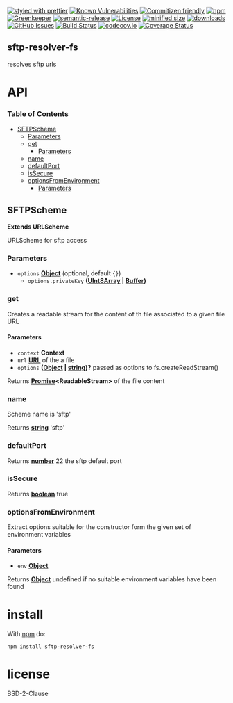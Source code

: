 [![styled with prettier](https://img.shields.io/badge/styled_with-prettier-ff69b4.svg)](https://github.com/prettier/prettier)
[![Known Vulnerabilities](https://snyk.io/test/github/arlac77/sftp-resolver-fs/badge.svg)](https://snyk.io/test/github/arlac77/sftp-resolver-fs)
[![Commitizen friendly](https://img.shields.io/badge/commitizen-friendly-brightgreen.svg)](http://commitizen.github.io/cz-cli/)
[![npm](https://img.shields.io/npm/v/sftp-resolver-fs.svg)](https://www.npmjs.com/package/sftp-resolver-fs)
[![Greenkeeper](https://badges.greenkeeper.io/arlac77/sftp-resolver-fs.svg)](https://greenkeeper.io/)
[![semantic-release](https://img.shields.io/badge/%20%20%F0%9F%93%A6%F0%9F%9A%80-semantic--release-e10079.svg)](https://github.com/arlac77/sftp-resolver-fs)
[![License](https://img.shields.io/badge/License-BSD%203--Clause-blue.svg)](https://opensource.org/licenses/BSD-3-Clause)
[![minified size](https://badgen.net/bundlephobia/min/sftp-resolver-fs)](https://bundlephobia.com/result?p=sftp-resolver-fs)
[![downloads](http://img.shields.io/npm/dm/sftp-resolver-fs.svg?style=flat-square)](https://npmjs.org/package/sftp-resolver-fs)
[![GitHub Issues](https://img.shields.io/github/issues/arlac77/sftp-resolver-fs.svg?style=flat-square)](https://github.com/arlac77/sftp-resolver-fs/issues)
[![Build Status](https://secure.travis-ci.org/arlac77/sftp-resolver-fs.png)](http://travis-ci.org/arlac77/sftp-resolver-fs)
[![codecov.io](http://codecov.io/github/arlac77/sftp-resolver-fs/coverage.svg?branch=master)](http://codecov.io/github/arlac77/sftp-resolver-fs?branch=master)
[![Coverage Status](https://coveralls.io/repos/arlac77/sftp-resolver-fs/badge.svg)](https://coveralls.io/r/arlac77/sftp-resolver-fs)

## sftp-resolver-fs

resolves sftp urls

# API

<!-- Generated by documentation.js. Update this documentation by updating the source code. -->

### Table of Contents

-   [SFTPScheme](#sftpscheme)
    -   [Parameters](#parameters)
    -   [get](#get)
        -   [Parameters](#parameters-1)
    -   [name](#name)
    -   [defaultPort](#defaultport)
    -   [isSecure](#issecure)
    -   [optionsFromEnvironment](#optionsfromenvironment)
        -   [Parameters](#parameters-2)

## SFTPScheme

**Extends URLScheme**

URLScheme for sftp access

### Parameters

-   `options` **[Object](https://developer.mozilla.org/docs/Web/JavaScript/Reference/Global_Objects/Object)**  (optional, default `{}`)
    -   `options.privateKey` **([UInt8Array](https://developer.mozilla.org/docs/Web/JavaScript/Reference/Global_Objects/Uint8Array) \| [Buffer](https://nodejs.org/api/buffer.html))** 

### get

Creates a readable stream for the content of th file associated to a given file URL

#### Parameters

-   `context` **Context** 
-   `url` **[URL](https://developer.mozilla.org/docs/Web/API/URL/URL)** of the a file
-   `options` **([Object](https://developer.mozilla.org/docs/Web/JavaScript/Reference/Global_Objects/Object) \| [string](https://developer.mozilla.org/docs/Web/JavaScript/Reference/Global_Objects/String))?** passed as options to fs.createReadStream()

Returns **[Promise](https://developer.mozilla.org/docs/Web/JavaScript/Reference/Global_Objects/Promise)&lt;ReadableStream>** of the file content

### name

Scheme name is 'sftp'

Returns **[string](https://developer.mozilla.org/docs/Web/JavaScript/Reference/Global_Objects/String)** 'sftp'

### defaultPort

Returns **[number](https://developer.mozilla.org/docs/Web/JavaScript/Reference/Global_Objects/Number)** 22 the sftp default port

### isSecure

Returns **[boolean](https://developer.mozilla.org/docs/Web/JavaScript/Reference/Global_Objects/Boolean)** true

### optionsFromEnvironment

Extract options suitable for the constructor
form the given set of environment variables

#### Parameters

-   `env` **[Object](https://developer.mozilla.org/docs/Web/JavaScript/Reference/Global_Objects/Object)** 

Returns **[Object](https://developer.mozilla.org/docs/Web/JavaScript/Reference/Global_Objects/Object)** undefined if no suitable environment variables have been found

# install

With [npm](http://npmjs.org) do:

```shell
npm install sftp-resolver-fs
```

# license

BSD-2-Clause
